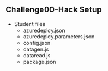 ## Challenge00-Hack Setup
- Student files
  - azuredeploy.json
  - azuredeploy.parameters.json
  - config.json
  - datagen.js
  - dataread.js
  - package.json
